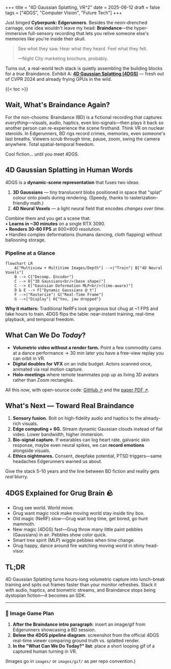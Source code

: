 +++
title = "4D Gaussian Splatting, VR^2"
date = 2025-06-12
draft = false
tags = ["4DGS", "Computer Vision", "Future Tech"]
+++

Just binged **Cyberpunk: Edgerunners**. Besides the neon-drenched carnage, one idea wouldn't leave my head: **Braindance**—the hyper-immersive full-sensory recording that lets you relive someone else's memories like you're inside their skull.

> See what they saw. Hear what they heard. Feel what they felt.
>
> —Night City marketing brochure, probably.

Turns out, a real-world tech stack is quietly assembling the building blocks for a _true_ Braindance. Exhibit A: **[4D Gaussian Splatting (4DGS)](https://guanjunwu.github.io/4dgs/)** — fresh out of CVPR 2024 and already frying GPUs in the wild.

{{< toc >}}

## Wait, What's Braindance Again?

For the non-chooms: Braindance (BD) is a fictional recording that captures _everything_—visuals, audio, haptics, even bio-signals—then plays it back so another person can re-experience the scene firsthand. Think VR on nuclear steroids. In Edgerunners, BD rigs record crimes, memories, even someone's last breaths. Viewers scrub through time, pause, zoom, swing the camera anywhere. Total spatial-temporal freedom.

Cool fiction… until you meet 4DGS.

## 4D Gaussian Splatting in Human Words

4DGS is a **dynamic-scene representation** that fuses two ideas:

1. **3D Gaussians** — tiny translucent blobs positioned in space that "splat" colour onto pixels during rendering. (Speedy, thanks to rasterization-friendly math.)
2. **4D Neural Voxels** — a light neural field that encodes _changes over time_.

Combine them and you get a scene that:  
• **Learns in ~30 minutes** on a single RTX 3090.  
• **Renders 30-80 FPS** at 800×800 resolution.  
• Handles complex deformations (humans dancing, cloth flapping) without ballooning storage.

### Pipeline at a Glance

```mermaid
flowchart LR
    A["Multiview + Multitime Images/Depth"] -->|"Train"| B["4D Neural Voxels"]
    B --> C{"Decomp. Encoder"}
    C --> D["3D Gaussians<br/>(base shape)"]
    C --> E["Gaussian Deformation MLP<br/>(time-aware)"]
    D & E --> F["Dynamic Gaussians @ t"]
    F -->|"Rasterize"| G["Real-Time Frame"]
    G -->|"Display"| H{"You, jaw dropped"}
```

**Why it matters:** Traditional NeRFs look gorgeous but chug at ~1 FPS and take hours to train. 4DGS flips the table: near-instant training, real-time playback, and temporal freedom.

## What Can We Do _Today_?

- **Volumetric video without a render farm.** Point a few commodity cams at a dance performance → 30 min later you have a free-view replay you can orbit in VR.
- **Digital doubles for VFX** on an indie budget. Actors scanned once, animated via real motion capture.
- **Holo-meetings** where remote teammates pop up as living 3D avatars rather than Zoom rectangles.

All this _now_, with open-source code: [GitHub ↗](https://github.com/hustvl/4DGaussians) and the [paper PDF ↗](https://arxiv.org/pdf/2310.08528v2).

## What's Next — Toward Real Braindance

1. **Sensory fusion.** Bolt on high-fidelity audio and haptics to the already-rich visuals.
2. **Edge computing + 6G.** Stream dynamic Gaussian clouds instead of flat video. Lower bandwidth, higher immersion.
3. **Bio-signal capture.** If wearables can log heart rate, galvanic skin response, maybe even neural spikes, we can **record emotions** alongside visuals.
4. **Ethics nightmares.** Consent, deepfake potential, PTSD triggers—same headaches Edgerunners warned us about.

Give the stack 5-10 years and the line between BD fiction and reality gets _real_ blurry.

## 4DGS Explained for Grug Brain 🪨

- Grug see world. World move.
- Grug want magic rock make moving world stay inside tiny box.
- Old magic (NeRF) slow—Grug wait long time, get bored, go hunt mammoth.
- New magic (4DGS) fast—Grug throw many little paint pebbles (Gaussians) in air. Pebbles show color quick.
- Smart tree spirit (MLP) wiggle pebbles when time change.
- Grug happy, dance around fire watching moving world in shiny head-visor.

## TL;DR

4D Gaussian Splatting turns hours-long volumetric capture into lunch-break training and spits out frames faster than your monitor refreshes. Stack it with audio, haptics, and biometric streams, and Braindance stops being dystopian fiction—it becomes an SDK.

---

### 📸 Image Game Plan

1. **After the Braindance intro paragraph**: insert an image/gif from Edgerunners showcasing a BD session.
2. **Below the 4DGS pipeline diagram**: screenshot from the official 4DGS real-time viewer comparing ground truth vs. splatted render.
3. **In the "What Can We Do Today?" list**: place a short looping gif of a captured human turning in VR.

(Images go in `images/` or `images/gif/` as per repo convention.)
